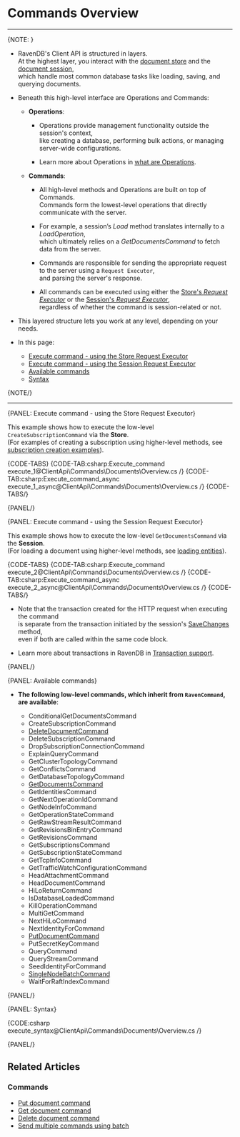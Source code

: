 # Commands Overview
---

{NOTE: }

* RavenDB's Client API is structured in layers.  
  At the highest layer, you interact with the [document store](../../client-api/what-is-a-document-store) and the [document session](../../client-api/session/what-is-a-session-and-how-does-it-work),  
  which handle most common database tasks like loading, saving, and querying documents.

* Beneath this high-level interface are Operations and Commands:

    * **Operations**:

        * Operations provide management functionality outside the session's context,  
          like creating a database, performing bulk actions, or managing server-wide configurations.

        * Learn more about Operations in [what are Operations](../../client-api/operations/what-are-operations).

    * **Commands**:

        * All high-level methods and Operations are built on top of Commands.  
          Commands form the lowest-level operations that directly communicate with the server.

        * For example, a session’s _Load_ method translates internally to a _LoadOperation_,  
          which ultimately relies on a _GetDocumentsCommand_ to fetch data from the server.

        * Commands are responsible for sending the appropriate request to the server using a `Request Executor`,  
          and parsing the server's response.

        * All commands can be executed using either the [Store's _Request Executor_](../../client-api/commands/overview#execute-command---using-the-store)
          or the [Session's _Request Executor_](../../client-api/commands/overview#execute-command---using-the-session),  
          regardless of whether the command is session-related or not.

* This layered structure lets you work at any level, depending on your needs.

* In this page:
    * [Execute command - using the Store Request Executor](../../client-api/commands/overview#execute-command---using-the-store-request-executor)
    * [Execute command - using the Session Request Executor](../../client-api/commands/overview#execute-command---using-the-session-request-executor)
    * [Available commands](../../client-api/commands/overview#available-commands)
    * [Syntax](../../client-api/commands/overview#syntax)

{NOTE/}

---

{PANEL: Execute command - using the Store Request Executor}

This example shows how to execute the low-level `CreateSubscriptionCommand` via the **Store**.  
(For examples of creating a subscription using higher-level methods, see [subscription creation examples](../../client-api/data-subscriptions/creation/examples)).

{CODE-TABS}
{CODE-TAB:csharp:Execute_command execute_1@ClientApi\Commands\Documents\Overview.cs /}
{CODE-TAB:csharp:Execute_command_async execute_1_async@ClientApi\Commands\Documents\Overview.cs /}
{CODE-TABS/}

{PANEL/}

{PANEL: Execute command - using the Session Request Executor}

This example shows how to execute the low-level `GetDocumentsCommand` via the **Session**.  
(For loading a document using higher-level methods, see [loading entities](../../client-api/session/loading-entities)).

{CODE-TABS}
{CODE-TAB:csharp:Execute_command execute_2@ClientApi\Commands\Documents\Overview.cs /}
{CODE-TAB:csharp:Execute_command_async execute_2_async@ClientApi\Commands\Documents\Overview.cs /}
{CODE-TABS/}

* Note that the transaction created for the HTTP request when executing the command  
  is separate from the transaction initiated by the session's [SaveChanges](../../client-api/session/saving-changes) method,  
  even if both are called within the same code block.

* Learn more about transactions in RavenDB in [Transaction support](../../client-api/faq/transaction-support).

{PANEL/}

{PANEL: Available commands}

* **The following low-level commands, which inherit from `RavenCommand`, are available**:

    * ConditionalGetDocumentsCommand  
    * CreateSubscriptionCommand  
    * [DeleteDocumentCommand](../../client-api/commands/documents/delete)  
    * DeleteSubscriptionCommand  
    * DropSubscriptionConnectionCommand  
    * ExplainQueryCommand  
    * GetClusterTopologyCommand  
    * GetConflictsCommand  
    * GetDatabaseTopologyCommand  
    * [GetDocumentsCommand](../../client-api/commands/documents/get)  
    * GetIdentitiesCommand  
    * GetNextOperationIdCommand  
    * GetNodeInfoCommand  
    * GetOperationStateCommand  
    * GetRawStreamResultCommand  
    * GetRevisionsBinEntryCommand  
    * GetRevisionsCommand  
    * GetSubscriptionsCommand  
    * GetSubscriptionStateCommand  
    * GetTcpInfoCommand  
    * GetTrafficWatchConfigurationCommand  
    * HeadAttachmentCommand  
    * HeadDocumentCommand  
    * HiLoReturnCommand  
    * IsDatabaseLoadedCommand  
    * KillOperationCommand  
    * MultiGetCommand  
    * NextHiLoCommand  
    * NextIdentityForCommand  
    * [PutDocumentCommand](../../client-api/commands/documents/put)  
    * PutSecretKeyCommand  
    * QueryCommand  
    * QueryStreamCommand  
    * SeedIdentityForCommand
    * [SingleNodeBatchCommand](../../client-api/commands/batches/how-to-send-multiple-commands-using-a-batch)  
    * WaitForRaftIndexCommand  

{PANEL/}

{PANEL: Syntax}

{CODE:csharp execute_syntax@ClientApi\Commands\Documents\Overview.cs /}

{PANEL/}

## Related Articles

### Commands

- [Put document command](../../client-api/commands/documents/put)
- [Get document command](../../client-api/commands/documents/get)
- [Delete document command](../../client-api/commands/documents/delete)
- [Send multiple commands using batch](../../client-api/commands/batches/how-to-send-multiple-commands-using-a-batch)
